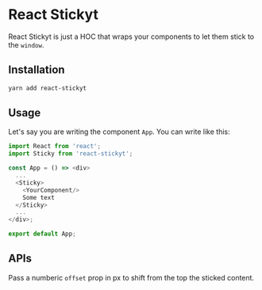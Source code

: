 # React Stickyt

React Stickyt is just a HOC that wraps your components to let them stick to the `window`.

## Installation

```bash
yarn add react-stickyt
```

## Usage

Let's say you are writing the component `App`. You can write like this:

```js
import React from 'react';
import Sticky from 'react-stickyt';

const App = () => <div>
  ...
  <Sticky>
    <YourComponent/>
    Some text
  </Sticky>
  ...
</div>;

export default App;
```

## APIs
Pass a numberic `offset` prop in px to shift from the top the sticked content.